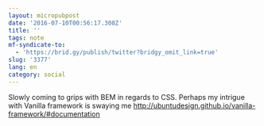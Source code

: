 ```yaml
---
layout: micropubpost
date: '2016-07-10T00:56:17.308Z'
title: ''
tags: note
mf-syndicate-to:
  - 'https://brid.gy/publish/twitter?bridgy_omit_link=true'
slug: '3377'
lang: en
category: social
---
```

Slowly coming to grips with BEM in regards to CSS. Perhaps my intrigue with Vanilla framework is swaying me http://ubuntudesign.github.io/vanilla-framework/#documentation
